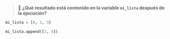 > :memo: **¿Qué resultado está contenido en la variable `mi_lista` después de la ejecución?**

``` python
mi_lista = [0, 1, 3]

mi_lista.append([3, 4])

```